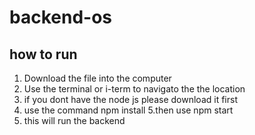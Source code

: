 # backend-os

## how to run

1. Download the file into the computer
2. Use the terminal or i-term to navigato the the location
3. if you dont have the node js please download it first
4. use the command npm install
5.then use npm start
6. this will run the backend 
